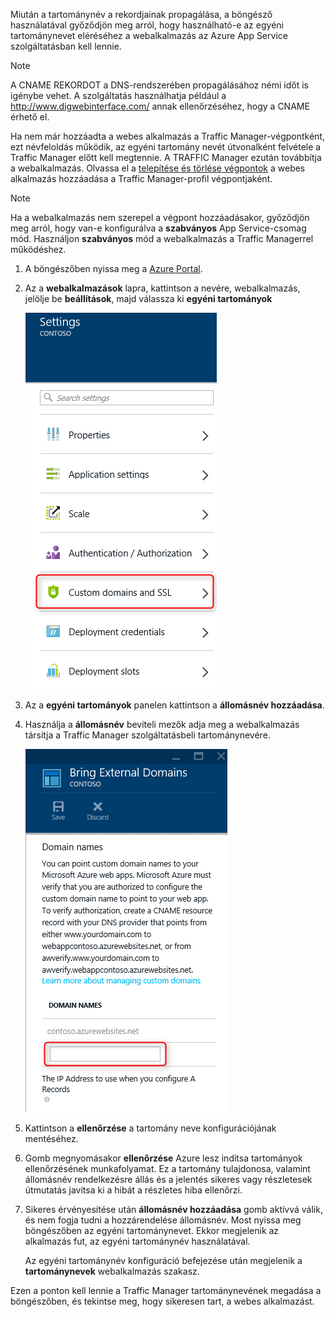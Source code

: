 Miután a tartománynév a rekordjainak propagálása, a böngésző használatával győződjön meg arról, hogy használható-e az egyéni tartománynevet eléréséhez a webalkalmazás az Azure App Service szolgáltatásban kell lennie.

> [!NOTE]
> A CNAME REKORDOT a DNS-rendszerében propagálásához némi időt is igénybe vehet. A szolgáltatás használhatja például a <a href="http://www.digwebinterface.com/">http://www.digwebinterface.com/</a> annak ellenőrzéséhez, hogy a CNAME érhető el.
> 
> 

Ha nem már hozzáadta a webes alkalmazás a Traffic Manager-végpontként, ezt névfeloldás működik, az egyéni tartomány nevét útvonalként felvétele a Traffic Manager előtt kell megtennie. A TRAFFIC Manager ezután továbbítja a webalkalmazás. Olvassa el a [telepítése és törlése végpontok](../articles/traffic-manager/traffic-manager-endpoints.md) a webes alkalmazás hozzáadása a Traffic Manager-profil végpontjaként.

> [!NOTE]
> Ha a webalkalmazás nem szerepel a végpont hozzáadásakor, győződjön meg arról, hogy van-e konfigurálva a **szabványos** App Service-csomag mód. Használjon **szabványos** mód a webalkalmazás a Traffic Managerrel működéshez.
> 
> 

1. A böngészőben nyissa meg a [Azure Portal](https://portal.azure.com).
2. Az a **webalkalmazások** lapra, kattintson a nevére, webalkalmazás, jelölje be **beállítások**, majd válassza ki **egyéni tartományok**
   
    ![](./media/custom-dns-web-site/dncmntask-cname-6.png)
3. Az a **egyéni tartományok** panelen kattintson a **állomásnév hozzáadása**.
4. Használja a **állomásnév** beviteli mezők adja meg a webalkalmazás társítja a Traffic Manager szolgáltatásbeli tartománynevére.
   
    ![](./media/custom-dns-web-site/dncmntask-cname-8.png)
5. Kattintson a **ellenőrzése** a tartomány neve konfigurációjának mentéséhez.
6. Gomb megnyomásakor **ellenőrzése** Azure lesz indítsa tartományok ellenőrzésének munkafolyamat. Ez a tartomány tulajdonosa, valamint állomásnév rendelkezésre állás és a jelentés sikeres vagy részletesek útmutatás javítsa ki a hibát a részletes hiba ellenőrzi.    
7. Sikeres érvényesítése után **állomásnév hozzáadása** gomb aktívvá válik, és nem fogja tudni a hozzárendelése állomásnév. Most nyissa meg böngészőben az egyéni tartománynevet. Ekkor megjelenik az alkalmazás fut, az egyéni tartománynév használatával. 
   
   Az egyéni tartománynév konfiguráció befejezése után megjelenik a **tartománynevek** webalkalmazás szakasz.

Ezen a ponton kell lennie a Traffic Manager tartománynevének megadása a böngészőben, és tekintse meg, hogy sikeresen tart, a webes alkalmazást.

